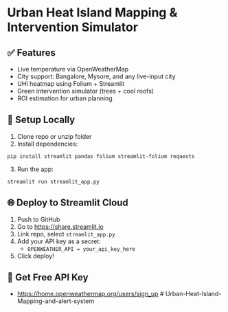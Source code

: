
# Urban Heat Island Mapping & Intervention Simulator

## ✅ Features
- Live temperature via OpenWeatherMap
- City support: Bangalore, Mysore, and any live-input city
- UHI heatmap using Folium + Streamlit
- Green intervention simulator (trees + cool roofs)
- ROI estimation for urban planning

## 🧪 Setup Locally

1. Clone repo or unzip folder
2. Install dependencies:
```
pip install streamlit pandas folium streamlit-folium requests
```

3. Run the app:
```
streamlit run streamlit_app.py
```

## 🌐 Deploy to Streamlit Cloud

1. Push to GitHub
2. Go to https://share.streamlit.io
3. Link repo, select `streamlit_app.py`
4. Add your API key as a secret:
    - `OPENWEATHER_API = your_api_key_here`
5. Click deploy!

## 🔐 Get Free API Key

- https://home.openweathermap.org/users/sign_up
#   U r b a n - H e a t - I s l a n d - M a p p i n g - a n d - a l e r t - s y s t e m  
 